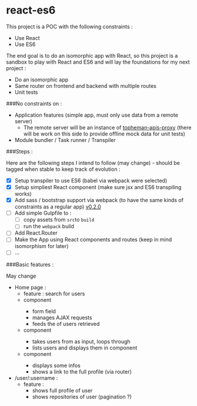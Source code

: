 react-es6
=========

This project is a POC with the following constraints :

* Use React
* Use ES6

The end goal is to do an isomorphic app with React, so this project is a sandbox to play with React and ES6 and will lay the foundations for my next project :

* Do an isomorphic app
* Same router on frontend and backend with multiple routes
* Unit tests

###No constraints on :

* Application features (simple app, must only use data from a remote server)
	* The remote server will be an instance of [topheman-apis-proxy](https://github.com/topheman/topheman-apis-proxy) (there will be work on this side to provide offline mock data for unit tests)
* Module bundler / Task runner / Transpiler

###Steps :

Here are the following steps I intend to follow (may change) - should be tagged when stable to keep track of evolution :

- [x] Setup transpiler to use ES6 (babel via webpack were selected)
- [x] Setup simpliest React component (make sure jsx and ES6 transpiling works)
- [x] Add sass / bootstrap support via webpack (to have the same kinds of constraints as a regular app) [v0.2.0](https://github.com/topheman/react-es6/tree/v0.2.0)
- [ ] Add simple Gulpfile to : 
	- [ ] copy assets from `src`to `build`
	- [ ] run the `webpack` build
- [ ] Add React.Router
- [ ] Make the App using React components and routes (keep in mind isomorphism for later)
- [ ] ...

###Basic features :

May change

* Home page :
	* feature : search for users
	* <searchUsers> component
		* form field
		* manages AJAX requests
		* feeds the <basicList> of users retrieved 
	* <basicList> component
		* takes users from <searchUsers> as input, loops through
		* lists users and displays them in <basicUser> component
	* <basicUser> component
		* displays some infos
		* shows a link to the full profile (via router)
* /user/:username :
	* feature : 
		* shows full profile of user
		* shows repositories of user (pagination ?)